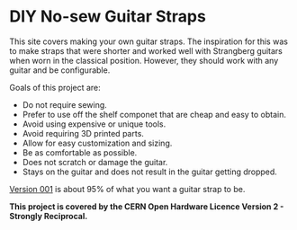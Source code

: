 # DIY No-sew Guitar Straps

This site covers making your own guitar straps. The inspiration for this was to make straps that were shorter and worked well with Strangberg guitars when worn in the classical position. However, they should work with any guitar and be configurable.

Goals of this project are:

* Do not require sewing.
* Prefer to use off the shelf componet that are cheap and easy to obtain.
* Avoid using expensive or unique tools.
* Avoid requiring 3D printed parts.
* Allow for easy customization and sizing.
* Be as comfortable as possible.
* Does not scratch or damage the guitar.
* Stays on the guitar and does not result in the guitar getting dropped.

[Version 001](/v001/README.md) is about 95% of what you want a guitar strap to be.

**This project is covered by the CERN Open Hardware Licence Version 2 - Strongly Reciprocal.**

